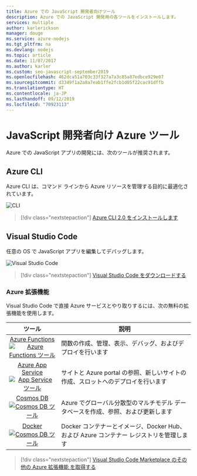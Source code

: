 ```yaml
---
title: Azure での JavaScript 開発者向けツール
description: Azure での JavaScript 開発用の各ツールをインストールします。
services: multiple
author: karlerickson
manager: douge
ms.service: azure-nodejs
ms.tgt_pltfrm: na
ms.devlang: nodejs
ms.topic: article
ms.date: 11/07/2017
ms.author: karler
ms.custom: seo-javascript-september2019
ms.openlocfilehash: 462dca51a703c33f327a7a3c85a87edbce929e07
ms.sourcegitcommit: d3349f1a2a8a7eab1ffe2fcb1d05f22cac91dffb
ms.translationtype: HT
ms.contentlocale: ja-JP
ms.lasthandoff: 09/12/2019
ms.locfileid: "70923113"
---
```

# <a name="azure-tools-for-javascript-developers"></a>JavaScript 開発者向け Azure ツール
Azure での JavaScript アプリの開発には、次のツールが推奨されます。

## <a name="azure-cli"></a>Azure CLI
Azure CLI は、コマンド ラインから Azure リソースを管理する目的に最適化されています。

![CLI](media/node-azure-tools/cli.png)
 
> [!div class="nextstepaction"]
> [Azure CLI 2.0 をインストールします](/cli/azure/install-az-cli2)

## <a name="visual-studio-code"></a>Visual Studio Code
任意の OS で JavaScript アプリを編集してデバッグします。

![Visual Studio Code](media/node-azure-tools/vs-code.png)

> [!div class="nextstepaction"]
> [Visual Studio Code をダウンロードする](https://code.visualstudio.com)

### <a name="azure-extensions"></a>Azure 拡張機能
Visual Studio Code で直接 Azure サービスとやり取りするには、次の無料の拡張機能を使用します。

| ツール | 説明  |
|:---------:|---------|
| [Azure Functions](https://marketplace.visualstudio.com/items?itemName=ms-azuretools.vscode-azurefunctions) <br> [![Azure Functions ツール](media/node-azure-tools/icon-azure-functions.png)](https://marketplace.visualstudio.com/items?itemName=ms-azuretools.vscode-azurefunctions) | 関数の作成、管理、表示、デバッグ、およびデプロイを行います|
| [Azure App Service](https://marketplace.visualstudio.com/items?itemName=ms-azuretools.vscode-azureappservice) <br> [![App Service ツール](media/node-azure-tools/icon-azure-app-service.png)](https://marketplace.visualstudio.com/items?itemName=ms-azuretools.vscode-azureappservice) | サイトと Azure portal の参照、新しいサイトの作成、スロットへのデプロイを行います |
| [Cosmos DB](https://marketplace.visualstudio.com/items?itemName=ms-azuretools.vscode-cosmosdb)  <br> [![Cosmos DB ツール](media/node-azure-tools/icon-cosmos-db.png)](https://marketplace.visualstudio.com/items?itemName=ms-azuretools.vscode-cosmosdb)| Azure でグローバル分散型のマルチモデル データベースを作成、参照、および更新します |
| [Docker](https://marketplace.visualstudio.com/items?itemName=formulahendry.docker-explorer)   <br> [![Cosmos DB ツール](media/node-azure-tools/icon-docker.png)](https://marketplace.visualstudio.com/items?itemName=formulahendry.docker-explorer)| Docker コンテナーとイメージ、Docker Hub、および Azure コンテナー レジストリを管理します |

> [!div class="nextstepaction"]
> [Visual Studio Code Marketplace のその他の Azure 拡張機能 を取得する](https://marketplace.visualstudio.com/search?term=azure&target=VSCode&category=All%20categories&sortBy=Relevance)